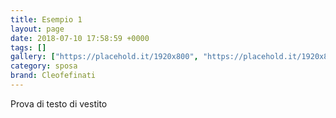 ```yaml
---
title: Esempio 1
layout: page
date: 2018-07-10 17:58:59 +0000
tags: []
gallery: ["https://placehold.it/1920x800", "https://placehold.it/1920x800"]
category: sposa
brand: Cleofefinati
---
```


Prova di testo di vestito
